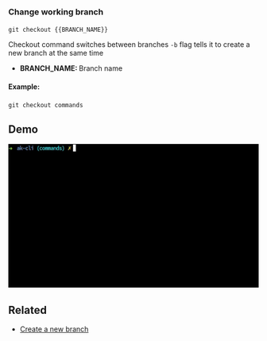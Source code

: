 ### Change working branch

`git checkout {{BRANCH_NAME}}`

Checkout command switches between branches
`-b` flag tells it to create a new branch at the same time

- <b>BRANCH_NAME: </b> Branch name

#### Example:

`git checkout commands`


## Demo

<img src="../../gifs/git-switch-branch.gif" alt="Git switch branch"/> <br>

## Related

- [Create a new branch](git-new-branch.md)
